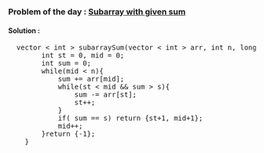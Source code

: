 ### Problem of the day : [Subarray with given sum](https://practice.geeksforgeeks.org/problems/subarray-with-given-sum-1587115621/1)

#### Solution :
<pre>
  vector < int > subarraySum(vector < int > arr, int n, long long s){
        int st = 0, mid = 0;
        int sum = 0;
        while(mid < n){
            sum += arr[mid];
            while(st < mid && sum > s){
                sum -= arr[st];
                st++;
            }
            if( sum == s) return {st+1, mid+1};
            mid++;
        }return {-1};
    }
</pre>
